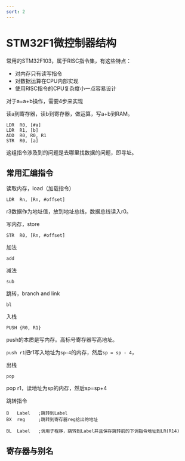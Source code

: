 ```yaml
---
sort: 2
---
```

# STM32F1微控制器结构

常用的STM32F103，属于RISC指令集，有这些特点：
- 对内存只有读写指令
- 对数据运算在CPU内部实现
- 使用RISC指令的CPU复杂度小一点容易设计

对于a=a+b操作，需要4步来实现

读a到寄存器，读b到寄存器，做运算，写a+b到RAM。

```armasm
LDR  R0, [#a]
LDR  R1, [b]
ADD  R0, R0, R1
STR  R0, [a]
```

这组指令涉及到的问题是去哪里找数据的问题，即寻址。


## 常用汇编指令

读取内存，load（加载指令）
```armasm
LDR  Rn, [Rn, #offset]
```
r3数据作为地址值，放到地址总线，数据总线读入r0。


写内存，store

```armasm
STR  R0, [Rn, #offset]
```

加法

```armasm
add 
```

减法
```armasm
sub 
```

跳转，branch and link
```armasm
bl
```

入栈
```armasm
PUSH {R0, R1}
```
push的本质是写内存。高标号寄存器写高地址。

`push r1`把r1写入地址为`sp-4`的内存，然后`sp = sp - 4`，


出栈
```armasm
pop
```

pop r1，读地址为sp的内存，然后sp=sp+4

跳转指令
```armasm
B   Label   ;跳转到Label
BX  reg     ;跳转到寄存器reg给出的地址

BL  Label   ;调用子程序，跳转到Label并且保存跳转前的下调指令地址到LR(R14)
```


## 寄存器与别名






